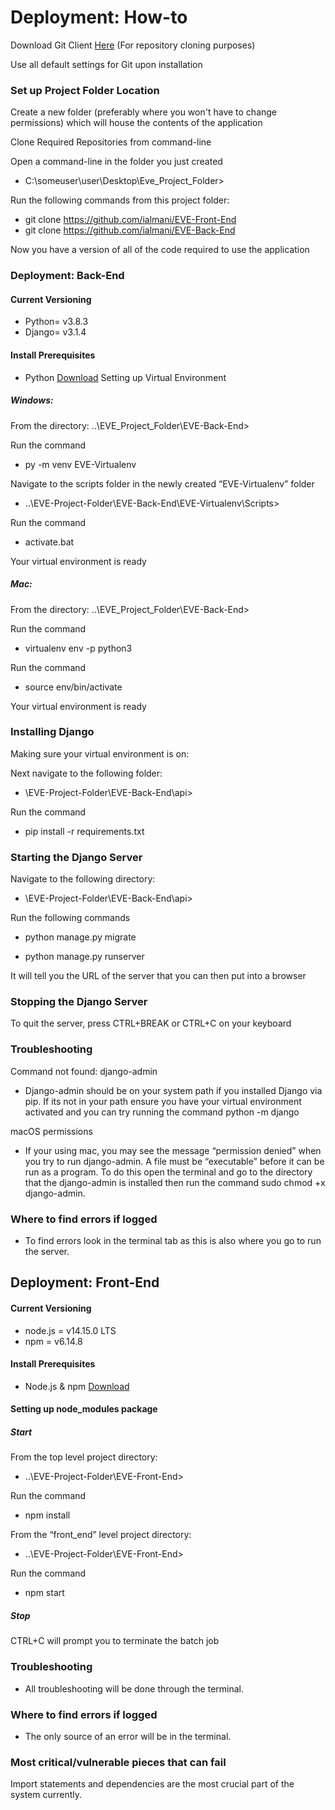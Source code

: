 # Deployment: How-to
Download Git Client [Here](https://git-scm.com/downloads) (For repository cloning purposes)

Use all default settings for Git upon installation

### Set up Project Folder Location
Create a new folder (preferably where you won't have to change permissions) which will house the contents of the application

Clone Required Repositories from command-line

Open a command-line in the folder you just created

- C:\someuser\user\Desktop\Eve_Project_Folder>

Run the following commands from this project folder:
- git clone https://github.com/ialmani/EVE-Front-End
- git clone https://github.com/ialmani/EVE-Back-End

Now you have a version of all of the code required to use the application

### Deployment: Back-End
#### Current Versioning
- Python= v3.8.3
- Django= v3.1.4

#### Install Prerequisites
- Python [Download](https://www.python.org/downloads/release/python-383/)
Setting up Virtual Environment

##### Windows:
From the directory:
..\EVE_Project_Folder\EVE-Back-End>

Run the command
- py -m venv EVE-Virtualenv

Navigate to the scripts folder in the newly created 
“EVE-Virtualenv” folder
- ..\EVE-Project-Folder\EVE-Back-End\EVE-Virtualenv\Scripts>

Run the command
- activate.bat

Your virtual environment is ready

##### Mac:
From the directory:
..\EVE_Project_Folder\EVE-Back-End>

Run the command
- virtualenv env -p python3

Run the command
- source env/bin/activate

Your virtual environment is ready

### Installing Django
Making sure your virtual environment is on:

Next navigate to the following folder:
- \EVE-Project-Folder\EVE-Back-End\api>

Run the command
- pip install -r requirements.txt

### Starting the Django Server
Navigate to the following directory:
- \EVE-Project-Folder\EVE-Back-End\api>

Run the following commands
- python manage.py migrate

- python manage.py runserver

It will tell you the URL of the server that you can then put into a browser 

### Stopping the Django Server
To quit the server, press CTRL+BREAK or CTRL+C on your keyboard

### Troubleshooting
Command not found: django-admin
- Django-admin should be on your system path if you installed Django via pip. If its not in your path ensure you have your virtual environment activated and you can try running the command python -m django

macOS permissions
- If your using mac, you may see the message “permission denied” when you try to run django-admin. A file must be “executable” before it can be run as a program. To do this open the terminal and go to the directory that the django-admin is installed then run the command sudo chmod +x django-admin.
 
### Where to find errors if logged
- To find errors look in the terminal tab as this is also where you go to run the server.

## Deployment: Front-End
#### Current Versioning
- node.js = v14.15.0 LTS
- npm = v6.14.8
#### Install Prerequisites
- Node.js & npm [Download](https://nodejs.org/en/) 
#### Setting up node_modules package
##### Start
From the top level project directory:
- ..\EVE-Project-Folder\EVE-Front-End>

Run the command
- npm install

From the “front_end” level project directory:
- ..\EVE-Project-Folder\EVE-Front-End>

Run the command
- npm start

##### Stop
CTRL+C will prompt you to terminate the batch job
### Troubleshooting
- All troubleshooting will be done through the terminal.
### Where to find errors if logged
- The only source of an error will be in the terminal.

### Most critical/vulnerable pieces that can fail
Import statements and dependencies are the most crucial part of the system currently.
